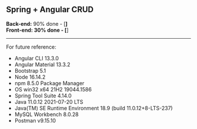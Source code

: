## Spring + Angular CRUD <br>

**Back-end:** 90% done - [__]  <br>
**Front-end:** 30% done - [__]  <br>
___
For future reference: 

- Angular CLI 13.3.0
- Angular Material 13.3.2
- Bootstrap 5.1
- Node 16.14.2
- npm 8.5.0 Package Manager
- OS win32 x64 21H2 19044.1586
- Spring Tool Suite 4.14.0
- Java 11.0.12 2021-07-20 LTS
- Java(TM) SE Runtime Environment 18.9 (build 11.0.12+8-LTS-237)
- MySQL Workbench 8.0.28
- Postman v9.15.10
